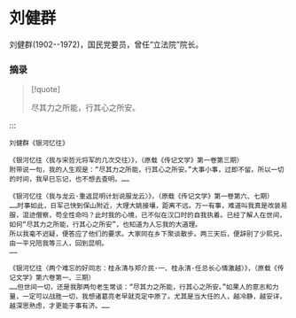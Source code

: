# 刘健群

刘健群(1902--1972)，国民党要员，曾任“立法院”院长。

### 摘录

> [!quote]
>
> 尽其力之所能，行其心之所安。

:::

```
刘健群《银河忆往》

《银河忆往〈我与宋哲元将军的几次交往〉》，（原载《传记文学》第一卷第三期）
附带说一句，我的人生观是：“尽其力之所能，行其心之所安。”大事小事，过即不留。所以一切的时间，我早巳忘记，也不想去查明。……

《银河忆往〈我与龙云·重返昆明计划说服龙云〉》，（原载《传记文学》第一卷第六、七期）
……时事如此，日军己快到保山附近，大理大姚接壤，距离不远。万一有事，难道叫我真是改装易服，混迹僧察，苟全性命吗？此时我的心境，已不似在汉口时的自我执着。已经了解人在世间，如何“尽其力之所能，行其心之所安”，也知道为人忘我的大道理。
所以我毫不迟疑，便答应了他们的要求。大家同在乡下聚谈散步。两三天后，便辞别了少熙兄，由一平兄陪我等三人，回到昆明。
……

《银河忆往〈两个难忘的好同志：桂永清与郑介民·一、桂永清·任总长心情激越〉》，（原载《传记文学》第六卷第一、三期）
……但世间一切，还是我那两句老生常谈：“尽其力之所能，行其心之所安。”如果人的意志和力量，一定可以战胜一切，我想诸葛亮老早就克定中原了。尤其是当大任的人，越冷静，越安详，越深思熟虑，才更能于事有济。……

```

